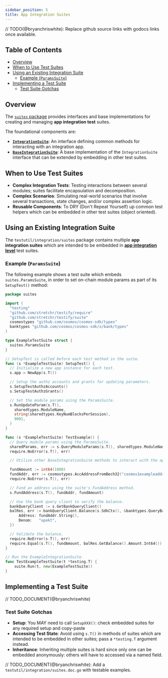 ```yaml
---
sidebar_position: 5
title: App Integration Suites
---
```


// TODO(@bryanchriswhite): Replace github source links with godocs links once available.

## Table of Contents <!-- omit in toc -->

- [Overview](#overview)
- [When to Use Test Suites](#when-to-use-test-suites)
- [Using an Existing Integration Suite](#using-an-existing-integration-suite)
  - [Example (`ParamsSuite`)](#example-paramssuite)
- [Implementing a Test Suite](#implementing-a-test-suite)
  - [Test Suite Gotchas](#test-suite-gotchas)

## Overview

The [`suites` package](https://github.com/pokt-network/poktroll/tree/main/testutil/integration/suites) provides interfaces and base implementations for creating and managing **app integration test** suites.

The foundational components are:

- [**`IntegrationSuite`**](https://github.com/pokt-network/poktroll/blob/main/testutil/integration/suites/interface.go#L14): An interface defining common methods for interacting with an integration app.
- [**`BaseIntegrationSuite`**](https://github.com/pokt-network/poktroll/blob/main/testutil/integration/suites/base.go#L26): A base implementation of the `IntegrationSuite` interface that can be extended by embedding in other test suites.

## When to Use Test Suites

- **Complex Integration Tests**: Testing interactions between several modules; suites facilitate encapsulation and decomposition.
- **Complex Scenarios**: Simulating real-world scenarios that involve several transactions, state changes, and/or complex assertion logic.
- **Reusable Components**: To DRY (Don't Repeat Yourself) up common test helpers which can be embedded in other test suites (object oriented).

## Using an Existing Integration Suite

The `testutil/integration/suites` package contains multiple **app integration suites** which are intended to be embedded in [**app integration level**](testing_levels#app-integration-tests) test suites.

### Example (`ParamsSuite`)

The following example shows a test suite which embeds `suites.ParamsSuite`, in order to set on-chain module params as part of its `SetupTest()` method:

```go
package suites

import (
  "testing"
  "github.com/stretchr/testify/require"
  "github.com/stretchr/testify/suite"
  cosmostypes "github.com/cosmos/cosmos-sdk/types"
  banktypes "github.com/cosmos/cosmos-sdk/x/bank/types"
)

type ExampleTestSuite struct {
  suites.ParamsSuite
}

// SetupTest is called before each test method in the suite.
func (s *ExampleTestSuite) SetupTest() {
  // Initialize a new app instance for each test.
  s.app = NewApp(s.T())

  // Setup the authz accounts and grants for updating parameters.
  s.SetupTestAuthzAccounts()
  s.SetupTestAuthzGrants()

  // Set the module params using the ParamsSuite.
  s.RunUpdateParam(s.T(),
    sharedtypes.ModuleName,
    string(sharedtypes.KeyNumBlocksPerSession),
    9001,
  )
}

func (s *ExampleTestSuite) TestExample() {
  // Query module params using the ParamsSuite.
  sharedParams, err := s.QueryModuleParams(s.T(), sharedtypes.ModuleName)
  require.NoError(s.T(), err)

  // Utilize other BaseIntegrationSuite methods to interact with the app...

  fundAmount := int64(1000)
  fundAddr, err := cosmostypes.AccAddressFromBech32("cosmos1exampleaddress...")
  require.NoError(s.T(), err)

  // Fund an address using the suite's FundAddress method.
  s.FundAddress(s.T(), fundAddr, fundAmount)

  // Use the bank query client to verify the balance.
  bankQueryClient := s.GetBankQueryClient()
  balRes, err := bankQueryClient.Balance(s.SdkCtx(), &banktypes.QueryBalanceRequest{
      Address: fundAddr.String(),
      Denom:   "upokt",
  })

  // Validate the balance.
  require.NoError(s.T(), err)
  require.Equal(s.T(), fundAmount, balRes.GetBalance().Amount.Int64())
}

// Run the ExampleIntegrationSuite.
func TestExampleTestSuite(t *testing.T) {
    suite.Run(t, new(ExampleTestSuite))
}
```

## Implementing a Test Suite

// TODO_DOCUMENT(@bryanchriswhite)

### Test Suite Gotchas

- **Setup**: You MAY need to call `SetupXXX()`: check embedded suites for any required setup and copy-paste
- **Accessing Test State**: Avoid using `s.T()` in methods of suites which are intended to be embedded in other suites; pass a `*testing.T` argument instead.
- **Inheritance**: Inheriting multiple suites is hard since only one can be embedded anonymously: others will have to accessed via a named field.

// TODO_DOCUMENT(@bryanchriswhite): Add a `testutil/integration/suites.doc.go` with testable examples.
